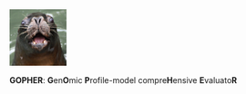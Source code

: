 
<img src="./logo.png" width="100" height='100'>

**GOPHER**: **G**en**O**mic **P**rofile-model compre**H**ensive **E**valuato**R**

